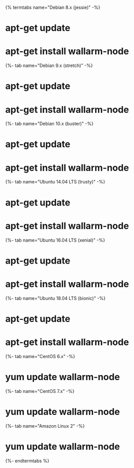 {% termtabs name="Debian 8.x (jessie)" -%}
# apt-get update
# apt-get install wallarm-node
{%- tab name="Debian 9.x (stretch)" -%}
# apt-get update
# apt-get install wallarm-node
{%- tab name="Debian 10.x (buster)" -%}
# apt-get update
# apt-get install wallarm-node
{%- tab name="Ubuntu 14.04 LTS (trusty)" -%}
# apt-get update
# apt-get install wallarm-node
{%- tab name="Ubuntu 16.04 LTS (xenial)" -%}
# apt-get update
# apt-get install wallarm-node
{%- tab name="Ubuntu 18.04 LTS (bionic)" -%}
# apt-get update
# apt-get install wallarm-node
{%- tab name="CentOS 6.x" -%}
# yum update wallarm-node
{%- tab name="CentOS 7.x" -%}
# yum update wallarm-node
{%- tab name="Amazon Linux 2" -%}
# yum update wallarm-node
{%- endtermtabs %}

